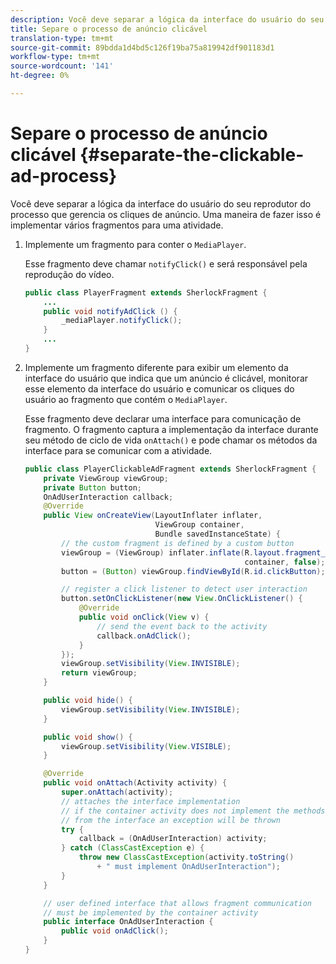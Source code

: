 ```yaml
---
description: Você deve separar a lógica da interface do usuário do seu reprodutor do processo que gerencia os cliques de anúncio. Uma maneira de fazer isso é implementar vários fragmentos para uma atividade.
title: Separe o processo de anúncio clicável
translation-type: tm+mt
source-git-commit: 89bdda1d4bd5c126f19ba75a819942df901183d1
workflow-type: tm+mt
source-wordcount: '141'
ht-degree: 0%

---
```



# Separe o processo de anúncio clicável {#separate-the-clickable-ad-process}

Você deve separar a lógica da interface do usuário do seu reprodutor do processo que gerencia os cliques de anúncio. Uma maneira de fazer isso é implementar vários fragmentos para uma atividade.

1. Implemente um fragmento para conter o `MediaPlayer`.

   Esse fragmento deve chamar `notifyClick()` e será responsável pela reprodução do vídeo.

   ```java
   public class PlayerFragment extends SherlockFragment { 
       ... 
       public void notifyAdClick () { 
           _mediaPlayer.notifyClick(); 
       } 
       ... 
   } 
   ```

1. Implemente um fragmento diferente para exibir um elemento da interface do usuário que indica que um anúncio é clicável, monitorar esse elemento da interface do usuário e comunicar os cliques do usuário ao fragmento que contém o `MediaPlayer`.

   Esse fragmento deve declarar uma interface para comunicação de fragmento. O fragmento captura a implementação da interface durante seu método de ciclo de vida `onAttach()` e pode chamar os métodos da interface para se comunicar com a atividade.

   ```java
   public class PlayerClickableAdFragment extends SherlockFragment { 
       private ViewGroup viewGroup; 
       private Button button; 
       OnAdUserInteraction callback; 
       @Override 
       public View onCreateView(LayoutInflater inflater,  
                                ViewGroup container,  
                                Bundle savedInstanceState) { 
           // the custom fragment is defined by a custom button 
           viewGroup = (ViewGroup) inflater.inflate(R.layout.fragment_player_clickable_ad,  
                                                    container, false); 
           button = (Button) viewGroup.findViewById(R.id.clickButton); 
   
           // register a click listener to detect user interaction 
           button.setOnClickListener(new View.OnClickListener() { 
               @Override 
               public void onClick(View v) { 
                   // send the event back to the activity 
                   callback.onAdClick(); 
               } 
           }); 
           viewGroup.setVisibility(View.INVISIBLE); 
           return viewGroup; 
       } 
   
       public void hide() { 
           viewGroup.setVisibility(View.INVISIBLE); 
       } 
   
       public void show() { 
           viewGroup.setVisibility(View.VISIBLE);     
       } 
   
       @Override 
       public void onAttach(Activity activity) { 
           super.onAttach(activity); 
           // attaches the interface implementation 
           // if the container activity does not implement the methods  
           // from the interface an exception will be thrown 
           try { 
               callback = (OnAdUserInteraction) activity; 
           } catch (ClassCastException e) { 
               throw new ClassCastException(activity.toString() 
                   + " must implement OnAdUserInteraction"); 
           }     
       } 
   
       // user defined interface that allows fragment communication 
       // must be implemented by the container activity 
       public interface OnAdUserInteraction { 
           public void onAdClick(); 
       } 
   } 
   ```
